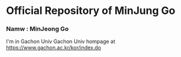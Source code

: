 # Official Repository of MinJung Go
### Namw : MinJeong Go

I'm in Gachon Univ
Gachon Univ hompage at https://www.gachon.ac.kr/kor/index.do
